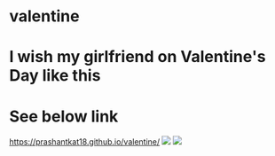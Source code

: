 # valentine

# I wish my girlfriend on Valentine's Day like this <br>
# See below link <br>
 https://prashantkat18.github.io/valentine/
 <img src="https://user-images.githubusercontent.com/46772783/110492603-5b8b8300-8118-11eb-8af9-9e0b276948d9.png"/>
 <img src="https://user-images.githubusercontent.com/46772783/110492617-5deddd00-8118-11eb-9029-733506b513fd.png"/>
